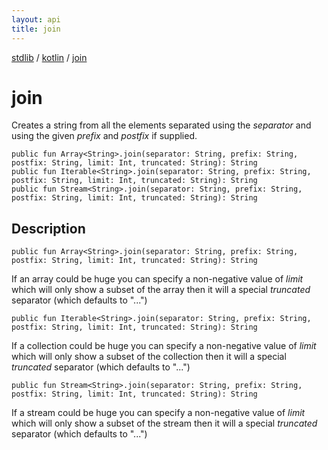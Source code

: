 ```yaml
---
layout: api
title: join
---
```

[stdlib](../index.md) / [kotlin](index.md) / [join](join.md)

# join
Creates a string from all the elements separated using the *separator* and using the given *prefix* and *postfix* if supplied.
```
public fun Array<String>.join(separator: String, prefix: String, postfix: String, limit: Int, truncated: String): String
public fun Iterable<String>.join(separator: String, prefix: String, postfix: String, limit: Int, truncated: String): String
public fun Stream<String>.join(separator: String, prefix: String, postfix: String, limit: Int, truncated: String): String
```
## Description
```
public fun Array<String>.join(separator: String, prefix: String, postfix: String, limit: Int, truncated: String): String
```
If an array could be huge you can specify a non-negative value of *limit* which will only show a subset of the array then it will
a special *truncated* separator (which defaults to "...")

```
public fun Iterable<String>.join(separator: String, prefix: String, postfix: String, limit: Int, truncated: String): String
```
If a collection could be huge you can specify a non-negative value of *limit* which will only show a subset of the collection then it will
a special *truncated* separator (which defaults to "...")

```
public fun Stream<String>.join(separator: String, prefix: String, postfix: String, limit: Int, truncated: String): String
```
If a stream could be huge you can specify a non-negative value of *limit* which will only show a subset of the stream then it will
a special *truncated* separator (which defaults to "...")

